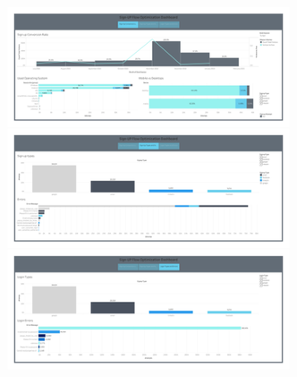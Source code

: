 ![](https://github.com/swapniljadhav96/Tableau/blob/main/Signup%20Flow%20Story%20Dashboard/Signup%20Flow%20Story_page-0001.jpg)
![](https://github.com/swapniljadhav96/Tableau/blob/main/Signup%20Flow%20Story%20Dashboard/Signup%20Flow%20Story_page-0002.jpg)
![](https://github.com/swapniljadhav96/Tableau/blob/main/Signup%20Flow%20Story%20Dashboard/Signup%20Flow%20Story_page-0003.jpg)
